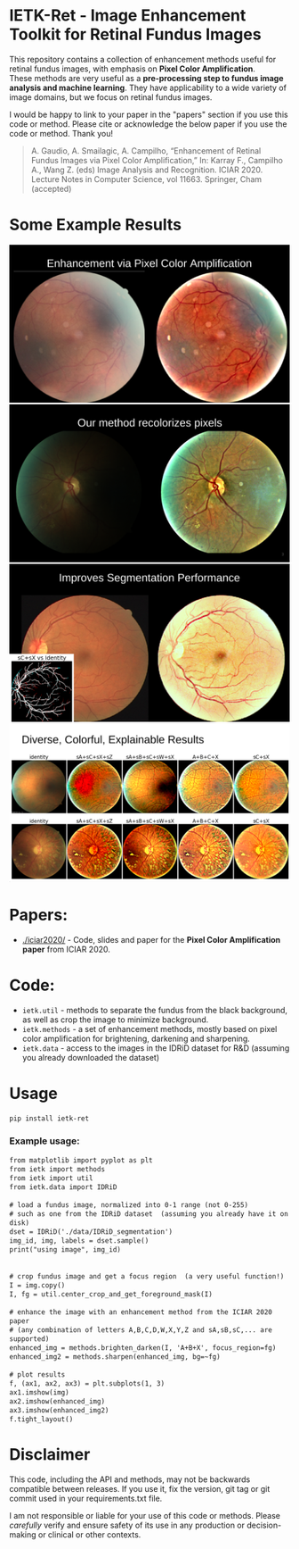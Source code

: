 # IETK-Ret - Image Enhancement Toolkit for Retinal Fundus Images

This repository contains a collection of enhancement methods useful for
retinal fundus images, with emphasis on **Pixel Color Amplification**.  
These methods are very useful as a **pre-processing step to fundus image
analysis and machine learning**.  They have applicability to a wide
variety of image domains, but we focus on retinal fundus images.

I would be happy to link to your paper in the "papers" section if you
use this code or method.  Please cite or acknowledge the below paper if you use
the code or method.  Thank you!

> A. Gaudio, A. Smailagic, A. Campilho, “Enhancement of Retinal Fundus Images via Pixel Color Amplification,” In: Karray F., Campilho A., Wang Z. (eds) Image Analysis and Recognition. ICIAR 2020. Lecture Notes in Computer Science, vol 11663. Springer, Cham (accepted)


# Some Example Results

![Example: correcting over-exposure](./iciar2020/pic1.png)
![Example: correcting under-exposure](./iciar2020/pic2.png)
![Example: improving segmentation](./iciar2020/pic3.png)
![Example: several results](./iciar2020/pic4.png)

# Papers:

- [./iciar2020/](./iciar2020)  -  Code, slides and paper for the **Pixel Color Amplification paper** from ICIAR 2020.

<!-- It also contains the code used for the Pixel Color Amplification paper: -->
<!-- todo -->
<!-- [code](./iciar2020)  [paper: Pixel Color Amplification](TODO) -->

# Code:

- `ietk.util` - methods to separate the fundus from the black background,
as well as crop the image to minimize background.
- `ietk.methods` - a set of enhancement methods, mostly based on pixel
color amplification for brightening, darkening and sharpening.
- `ietk.data` - access to the images in the IDRiD dataset for R&D
  (assuming you already downloaded the dataset)


# Usage

```
pip install ietk-ret
```


### Example usage:
```
from matplotlib import pyplot as plt
from ietk import methods
from ietk import util
from ietk.data import IDRiD

# load a fundus image, normalized into 0-1 range (not 0-255)
# such as one from the IDRiD dataset  (assuming you already have it on disk)
dset = IDRiD('./data/IDRiD_segmentation')
img_id, img, labels = dset.sample()
print("using image", img_id)


# crop fundus image and get a focus region  (a very useful function!)
I = img.copy()
I, fg = util.center_crop_and_get_foreground_mask(I)

# enhance the image with an enhancement method from the ICIAR 2020 paper
# (any combination of letters A,B,C,D,W,X,Y,Z and sA,sB,sC,... are supported)
enhanced_img = methods.brighten_darken(I, 'A+B+X', focus_region=fg)
enhanced_img2 = methods.sharpen(enhanced_img, bg=~fg)

# plot results
f, (ax1, ax2, ax3) = plt.subplots(1, 3)
ax1.imshow(img)
ax2.imshow(enhanced_img)
ax3.imshow(enhanced_img2)
f.tight_layout()
```

# Disclaimer

This code, including the API and methods, may not be backwards
compatible between releases.  If you use it, fix the version, git tag or
git commit used in your requirements.txt file.

I am not responsible or liable for your use of this code or methods.
Please *carefully* verify and ensure safety of its use in any production or
decision-making or clinical or other contexts.
